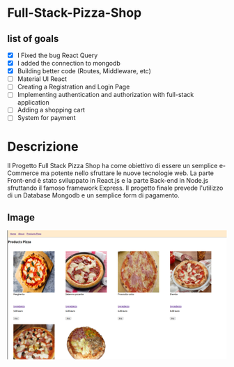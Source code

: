 # Full-Stack-Pizza-Shop
## list of goals
- [x] I Fixed the bug React Query
- [x] I added the connection to mongodb
- [x] Building better code (Routes, Middleware, etc)
- [ ] Material UI React
- [ ] Creating a Registration and Login Page
- [ ] Implementing authentication and authorization with full-stack application
- [ ] Adding a shopping cart
- [ ] System for payment

# Descrizione
Il Progetto Full Stack Pizza Shop ha come obiettivo di essere un semplice e-Commerce ma
potente nello sfruttare le nuove tecnologie web. La parte Front-end è stato sviluppato in
React.js e la parte Back-end in Node.js sfruttando il famoso framework Express.
Il progetto finale prevede l'utilizzo di un Database Mongodb e un semplice form di
pagamento. 

## Image

![alt text](https://github.com/andreirosca92/Full-Stack-Pizza-Shop/blob/main/images/full_stack_pizza_shop.png?raw=true)
